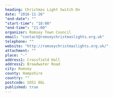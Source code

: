 ```yaml
---
heading: Christmas Light Switch On
date: "2016-11-26"
"end-date": ""
"start-time": "18:00"
"end-time": "21:00"
organizer: Romsey Town Council
email: "contact@romseychristmaslights.org.uk"
telephone: ""
website: "http://romseychristmaslights.org.uk/"
attachment: ""
place: "-"
address1: Crossfield Hall
address2: Broadwater Road
city: Romsey
county: Hampshire
country: ""
postcode: SO51 8GL
published: true
---
```


